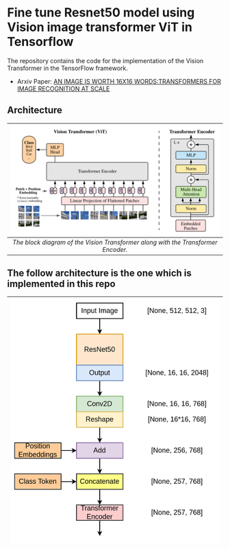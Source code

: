 # Fine tune Resnet50 model using Vision image transformer ViT in Tensorflow

The repository contains the code for the implementation of the Vision Transformer in the TensorFlow framework. <br/>

- Arxiv Paper: [AN IMAGE IS WORTH 16X16 WORDS:TRANSFORMERS FOR IMAGE RECOGNITION AT SCALE](https://arxiv.org/pdf/2010.11929.pdf)

## Architecture
| ![The block diagram of the Vision Transformer](img/vit.png) |
| :--: |
| *The block diagram of the Vision Transformer along with the Transformer Encoder.* |

## The follow architecture is the one which is implemented in this repo
| ![The block diagram of the Vision Transformer](img/ResNet50-ViT.png) |
| :--: |
